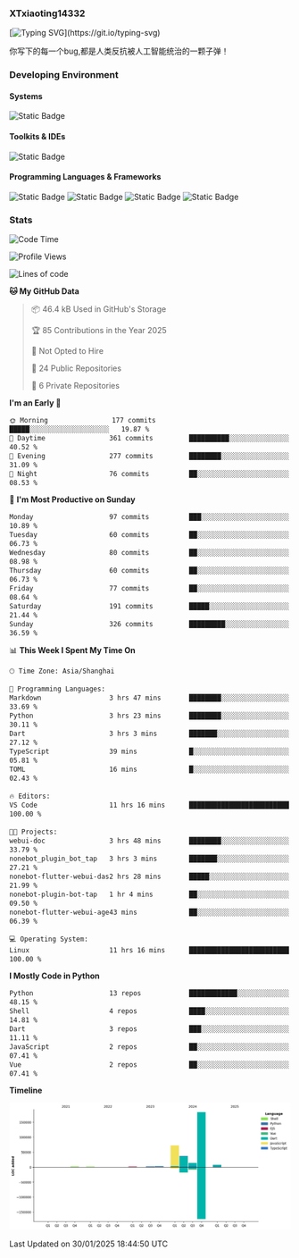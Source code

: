 ### XTxiaoting14332

[![Typing SVG](https://readme-typing-svg.herokuapp.com?font=JetBrians+Mono&pause=1000&random=false&width=435&lines=Hello+World!)](https://git.io/typing-svg)

你写下的每一个bug,都是人类反抗被人工智能统治的一颗子弹！

### Developing Environment

#### Systems

![Static Badge](https://img.shields.io/badge/Ubuntu-%20?style=flat-square&logo=ubuntu&logoColor=white&color=E34F26)

#### Toolkits & IDEs

![Static Badge](https://img.shields.io/badge/Visual%20Studio%20Code-%20?style=flat-square&logo=visualstudiocode&logoColor=white&color=blue)

#### Programming Languages & Frameworks

![Static Badge](https://img.shields.io/badge/Dart-%20?style=flat-square&logo=dart&logoColor=white&color=0175C2)
![Static Badge](https://img.shields.io/badge/Flutter-%20?style=flat-square&logo=flutter&logoColor=white&color=02569B)
![Static Badge](https://img.shields.io/badge/Python-%20?style=flat-square&logo=python&logoColor=white&color=E7A781)
![Static Badge](https://img.shields.io/badge/Bash%20Shell-%20?style=flat-square&logo=shell&logoColor=white&color=49D868)

### Stats

<!--START_SECTION:waka-->
![Code Time](http://img.shields.io/badge/Code%20Time-275%20hrs%2020%20mins-blue)

![Profile Views](http://img.shields.io/badge/Profile%20Views-0-blue)

![Lines of code](https://img.shields.io/badge/From%20Hello%20World%20I%27ve%20Written-325.5%20thousand%20lines%20of%20code-blue)

**🐱 My GitHub Data** 

> 📦 46.4 kB Used in GitHub's Storage 
 > 
> 🏆 85 Contributions in the Year 2025
 > 
> 🚫 Not Opted to Hire
 > 
> 📜 24 Public Repositories 
 > 
> 🔑 6 Private Repositories 
 > 
**I'm an Early 🐤** 

```text
🌞 Morning                177 commits         █████░░░░░░░░░░░░░░░░░░░░   19.87 % 
🌆 Daytime                361 commits         ██████████░░░░░░░░░░░░░░░   40.52 % 
🌃 Evening                277 commits         ████████░░░░░░░░░░░░░░░░░   31.09 % 
🌙 Night                  76 commits          ██░░░░░░░░░░░░░░░░░░░░░░░   08.53 % 
```
📅 **I'm Most Productive on Sunday** 

```text
Monday                   97 commits          ███░░░░░░░░░░░░░░░░░░░░░░   10.89 % 
Tuesday                  60 commits          ██░░░░░░░░░░░░░░░░░░░░░░░   06.73 % 
Wednesday                80 commits          ██░░░░░░░░░░░░░░░░░░░░░░░   08.98 % 
Thursday                 60 commits          ██░░░░░░░░░░░░░░░░░░░░░░░   06.73 % 
Friday                   77 commits          ██░░░░░░░░░░░░░░░░░░░░░░░   08.64 % 
Saturday                 191 commits         █████░░░░░░░░░░░░░░░░░░░░   21.44 % 
Sunday                   326 commits         █████████░░░░░░░░░░░░░░░░   36.59 % 
```


📊 **This Week I Spent My Time On** 

```text
🕑︎ Time Zone: Asia/Shanghai

💬 Programming Languages: 
Markdown                 3 hrs 47 mins       ████████░░░░░░░░░░░░░░░░░   33.69 % 
Python                   3 hrs 23 mins       ████████░░░░░░░░░░░░░░░░░   30.11 % 
Dart                     3 hrs 3 mins        ███████░░░░░░░░░░░░░░░░░░   27.12 % 
TypeScript               39 mins             █░░░░░░░░░░░░░░░░░░░░░░░░   05.81 % 
TOML                     16 mins             █░░░░░░░░░░░░░░░░░░░░░░░░   02.43 % 

🔥 Editors: 
VS Code                  11 hrs 16 mins      █████████████████████████   100.00 % 

🐱‍💻 Projects: 
webui-doc                3 hrs 48 mins       ████████░░░░░░░░░░░░░░░░░   33.79 % 
nonebot_plugin_bot_tap   3 hrs 3 mins        ███████░░░░░░░░░░░░░░░░░░   27.21 % 
nonebot-flutter-webui-das2 hrs 28 mins       █████░░░░░░░░░░░░░░░░░░░░   21.99 % 
nonebot-plugin-bot-tap   1 hr 4 mins         ██░░░░░░░░░░░░░░░░░░░░░░░   09.50 % 
nonebot-flutter-webui-age43 mins             ██░░░░░░░░░░░░░░░░░░░░░░░   06.39 % 

💻 Operating System: 
Linux                    11 hrs 16 mins      █████████████████████████   100.00 % 
```

**I Mostly Code in Python** 

```text
Python                   13 repos            ████████████░░░░░░░░░░░░░   48.15 % 
Shell                    4 repos             ████░░░░░░░░░░░░░░░░░░░░░   14.81 % 
Dart                     3 repos             ███░░░░░░░░░░░░░░░░░░░░░░   11.11 % 
JavaScript               2 repos             ██░░░░░░░░░░░░░░░░░░░░░░░   07.41 % 
Vue                      2 repos             ██░░░░░░░░░░░░░░░░░░░░░░░   07.41 % 
```



**Timeline**

![Lines of Code chart](https://raw.githubusercontent.com/XTxiaoting14332/XTxiaoting14332/main/assets/bar_graph.png)


 Last Updated on 30/01/2025 18:44:50 UTC
<!--END_SECTION:waka-->